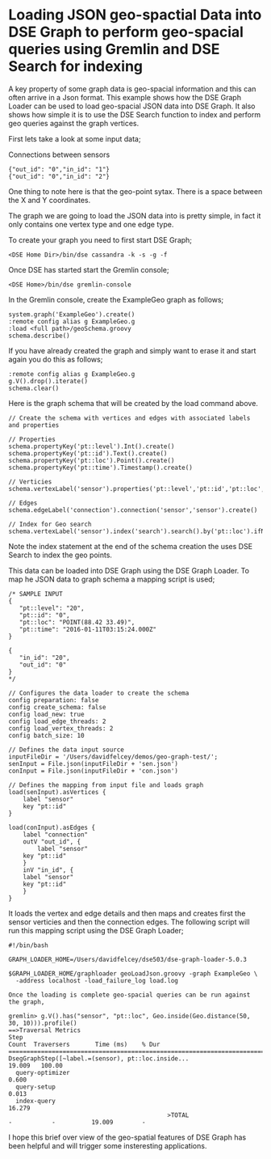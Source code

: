 # Loading JSON geo-spactial Data into DSE Graph to perform geo-spacial queries using Gremlin and DSE Search for indexing

A key property of some graph data is geo-spacial information and this can often arrive in a Json format. This example shows how the DSE Graph Loader can be used to load geo-spacial JSON data into DSE Graph. It also shows how simple it is to use the DSE Search function to index and perform geo queries against the graph vertices.

First lets take a look at some input data;

Connections between sensors

```
{"out_id": "0","in_id": "1"}
{"out_id": "0","in_id": "2"}
```

One thing to note here is that the geo-point sytax. There is a space between the X and Y coordinates.

The graph we are going to load the JSON data into is pretty simple, in fact it only contains one vertex type and one edge type.

To create your graph you need to first start DSE Graph;

```
<DSE Home Dir>/bin/dse cassandra -k -s -g -f
```

Once DSE has started start the Gremlin console;

```
<DSE Home>/bin/dse gremlin-console
```

In the Gremlin console, create the ExampleGeo graph as follows;

```
system.graph('ExampleGeo').create()
:remote config alias g ExampleGeo.g
:load <full path>/geoSchema.groovy
schema.describe()
```

If you have already created the graph and simply want to erase it and start again you do this as follows;

```
:remote config alias g ExampleGeo.g
g.V().drop().iterate()
schema.clear()
```

Here is the graph schema that will be created by the load command above.

```
// Create the schema with vertices and edges with associated labels and properties
 
// Properties
schema.propertyKey('pt::level').Int().create()
schema.propertyKey('pt::id').Text().create()
schema.propertyKey('pt::loc').Point().create()
schema.propertyKey('pt::time').Timestamp().create()
 
// Verticies 
schema.vertexLabel('sensor').properties('pt::level','pt::id','pt::loc','pt::time').create()

// Edges 
schema.edgeLabel('connection').connection('sensor','sensor').create()

// Index for Geo search
schema.vertexLabel('sensor').index('search').search().by('pt::loc').ifNotExists().add()
```

Note the index statement at the end of the schema creation the uses DSE Search to index the geo points.

This data can be loaded into DSE Graph using the DSE Graph Loader. To map he JSON data to graph schema a mapping script is used;

```
/* SAMPLE INPUT
{
   "pt::level": "20",
   "pt::id": "0",
   "pt::loc": "POINT(88.42 33.49)",
   "pt::time": "2016-01-11T03:15:24.000Z"
}

{
   "in_id": "20",
   "out_id": "0"
}
*/

// Configures the data loader to create the schema
config preparation: false 
config create_schema: false 
config load_new: true
config load_edge_threads: 2 
config load_vertex_threads: 2 
config batch_size: 10
 
// Defines the data input source 
inputFileDir = '/Users/davidfelcey/demos/geo-graph-test/';
senInput = File.json(inputFileDir + 'sen.json')
conInput = File.json(inputFileDir + 'con.json')

// Defines the mapping from input file and loads graph
load(senInput).asVertices {
    label "sensor"
    key "pt::id"
}

load(conInput).asEdges {
    label "connection"
    outV "out_id", {
        label "sensor"
	key "pt::id"
    }
    inV "in_id", {
	label "sensor"
	key "pt::id" 
    }
}
```	

It loads the vertex and edge details and then maps and creates first the sensor verticies and then the connection edges. The following script will run this mapping script using the DSE Graph Loader;

```
#!/bin/bash

GRAPH_LOADER_HOME=/Users/davidfelcey/dse503/dse-graph-loader-5.0.3

$GRAPH_LOADER_HOME/graphloader geoLoadJson.groovy -graph ExampleGeo \
  -address localhost -load_failure_log load.log

Once the loading is complete geo-spacial queries can be run against the graph,

gremlin> g.V().has("sensor", "pt::loc", Geo.inside(Geo.distance(50, 30, 10))).profile()
==>Traversal Metrics
Step                                                               Count  Traversers       Time (ms)    % Dur
=============================================================================================================
DsegGraphStep([~label.=(sensor), pt::loc.inside...                                            19.009   100.00
  query-optimizer                                                                              0.600
  query-setup                                                                                  0.013
  index-query                                                                                 16.279
                                            >TOTAL                     -           -          19.009        -

```

I hope this brief over view of the geo-spatial features of DSE Graph has been helpful and will trigger some insteresting applications.

